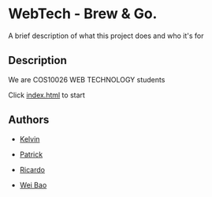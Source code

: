 
# WebTech - Brew & Go.

A brief description of what this project does and who it's for


## Description

We are COS10026 WEB TECHNOLOGY students

Click [index.html](index.html) to start


## Authors
- [Kelvin](https://github.com/Geekfam-relyonmm)

- [Patrick](https://github.com/HaHaBlah)

- [Ricardo](https://github.com/Ric0701)

- [Wei Bao](https://github.com/timmyhii)

